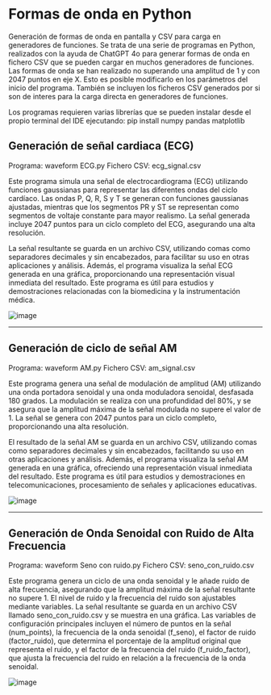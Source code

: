 # Formas de onda en Python
Generación de formas de onda en pantalla y CSV para carga en generadores de funciones.
Se trata de una serie de programas en Python, realizados con la ayuda de ChatGPT 4o para generar formas de onda en fichero CSV que se pueden cargar en muchos generadores de funciones. Las formas de onda se han realizado no superando una amplitud de 1 y con 2047 puntos en eje X. Esto es posible modificarlo en los parámetros del inicio del programa. También se incluyen los ficheros CSV generados por si son de interes para la carga directa en generadores de funciones.

Los programas requieren varias librerías que se pueden instalar desde el propio terminal del IDE ejecutando: pip install numpy pandas matplotlib


## Generación de señal cardiaca (ECG)

Programa: waveform ECG.py
Fichero CSV: ecg_signal.csv

Este programa simula una señal de electrocardiograma (ECG) utilizando funciones gaussianas para representar las diferentes ondas del ciclo cardíaco. Las ondas P, Q, R, S y T se generan con funciones gaussianas ajustadas, mientras que los segmentos PR y ST se representan como segmentos de voltaje constante para mayor realismo. La señal generada incluye 2047 puntos para un ciclo completo del ECG, asegurando una alta resolución.

La señal resultante se guarda en un archivo CSV, utilizando comas como separadores decimales y sin encabezados, para facilitar su uso en otras aplicaciones y análisis. Además, el programa visualiza la señal ECG generada en una gráfica, proporcionando una representación visual inmediata del resultado. Este programa es útil para estudios y demostraciones relacionadas con la biomedicina y la instrumentación médica.

![image](https://github.com/user-attachments/assets/93b28b33-8eca-433a-a280-f2022423d258)

---

## Generación de ciclo de señal AM

Programa: waveform AM.py
Fichero CSV: am_signal.csv

Este programa genera una señal de modulación de amplitud (AM) utilizando una onda portadora senoidal y una onda moduladora senoidal, desfasada 180 grados. La modulación se realiza con una profundidad del 80%, y se asegura que la amplitud máxima de la señal modulada no supere el valor de 1. La señal se genera con 2047 puntos para un ciclo completo, proporcionando una alta resolución.

El resultado de la señal AM se guarda en un archivo CSV, utilizando comas como separadores decimales y sin encabezados, facilitando su uso en otras aplicaciones y análisis. Además, el programa visualiza la señal AM generada en una gráfica, ofreciendo una representación visual inmediata del resultado. Este programa es útil para estudios y demostraciones en telecomunicaciones, procesamiento de señales y aplicaciones educativas.

![image](https://github.com/user-attachments/assets/1e5a1e46-fc72-4f85-9a56-883dceed196f)

---
## Generación de Onda Senoidal con Ruido de Alta Frecuencia

Programa: waveform Seno con ruido.py
Fichero CSV: seno_con_ruido.csv

Este programa genera un ciclo de una onda senoidal y le añade ruido de alta frecuencia, asegurando que la amplitud máxima de la señal resultante no supere 1. El nivel de ruido y la frecuencia del ruido son ajustables mediante variables. La señal resultante se guarda en un archivo CSV llamado seno_con_ruido.csv y se muestra en una gráfica. Las variables de configuración principales incluyen el número de puntos en la señal (num_points), la frecuencia de la onda senoidal (f_seno), el factor de ruido (factor_ruido), que determina el porcentaje de la amplitud original que representa el ruido, y el factor de la frecuencia del ruido (f_ruido_factor), que ajusta la frecuencia del ruido en relación a la frecuencia de la onda senoidal.

![image](https://github.com/user-attachments/assets/ac1aa39c-c4f3-45fd-9a1a-4d504de3aba9)
